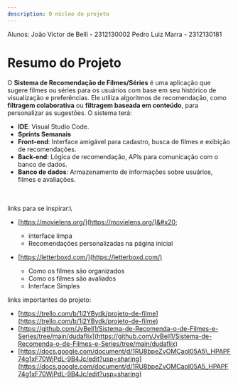 ```yaml
---
description: O núcleo do projeto
---
```

Alunos:
João Victor de Belli - 2312130002
Pedro Luiz Marra - 2312130181
# Resumo do Projeto



O **Sistema de Recomendação de Filmes/Séries** é uma aplicação que sugere filmes ou séries para os usuários com base em seu histórico de visualização e preferências. Ele utiliza algoritmos de recomendação, como **filtragem colaborativa** ou **filtragem baseada em conteúdo**, para personalizar as sugestões. O sistema terá:

* **IDE**: Visual Studio Code.
* **Sprints Semanais**
* **Front-end**: Interface amigável para cadastro, busca de filmes e exibição de recomendações.
* **Back-end**: Lógica de recomendação, APIs para comunicação com o banco de dados.
* **Banco de dados**: Armazenamento de informações sobre usuários, filmes e avaliações.

\
\
links para se inspirar:\


*   [https://movielens.org/](https://movielens.org/)&#x20;

    * interface limpa
    * Recomendações personalizadas na página inicial


* [https://letterboxd.com/](https://letterboxd.com/)
  * Como os filmes são organizados
  * Como os filmes são avaliados
  * Interface Simples



links importantes do projeto:

* [https://trello.com/b/1j2YBydk/projeto-de-filme](https://trello.com/b/1j2YBydk/projeto-de-filme)
* [https://github.com/JvBell1/Sistema-de-Recomenda-o-de-Filmes-e-Series/tree/main/dudaflix](https://github.com/JvBell1/Sistema-de-Recomenda-o-de-Filmes-e-Series/tree/main/dudaflix)
* [https://docs.google.com/document/d/1RU8bpeZvOMCaoI05A5\_HPAPF74g1xF70WjPdL-9B4Jc/edit?usp=sharing](https://docs.google.com/document/d/1RU8bpeZvOMCaoI05A5_HPAPF74g1xF70WjPdL-9B4Jc/edit?usp=sharing)

